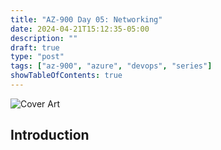 ```yaml
---
title: "AZ-900 Day 05: Networking"
date: 2024-04-21T15:12:35-05:00
description: ""
draft: true
type: "post"
tags: ["az-900", "azure", "devops", "series"]
showTableOfContents: true
---
```


![Cover Art](/images/posts/series/az-900/day-05/cover.png)

## Introduction
